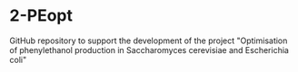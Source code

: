# 2-PEopt
GitHub repository to support the development of the project "Optimisation of phenylethanol production in Saccharomyces cerevisiae and Escherichia coli"
